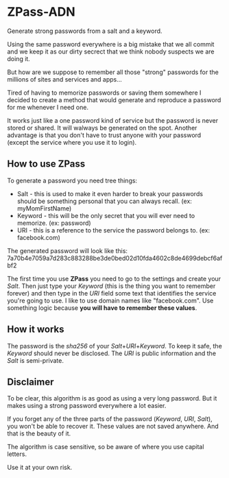 ZPass-ADN
=========

Generate strong passwords from a salt and a keyword.

Using the same password everywhere is a big mistake that we all commit and we keep it as our dirty secrect that we think nobody suspects we are doing it.

But how are we suppose to remember all those "strong" passwords for the millions of sites and services and apps...

Tired of having to memorize passwords or saving them somewhere I decided to create a method that would generate and reproduce a password for me whenever I need one.

It works just like a one password kind of service but the password is never stored or shared. It will walways be generated on the spot. Another advantage is that you don't have to trust anyone with your password (except the service where you use it to login).


How to use ZPass
----------------

To generate a password you need tree things:
 - Salt    - this is used to make it even harder to break your passwords should be something personal that you can always recall. (ex: myMomFirstName)
 - Keyword - this will be the only secret that you will ever need to memorize. (ex: password)
 - URI     - this is a reference to the service the password belongs to. (ex: facebook.com)
 
The generated password will look like this:
 7a70b4e7059a7d283c883288be3de0bed02d10fda4602c8de4699debcf6afbf2

The first time you use __ZPass__ you need to go to the settings and create your _Salt_.
Then just type your _Keyword_ (this is the thing you want to remember forever) and then type in the _URI_ field some text that identifies the service you're going to use. I like to use domain names like "facebook.com". Use something logic because __you will have to remember these values__.


How it works
------------

The password is the _sha256_ of your _Salt_+_URI_+_Keyword_.
To keep it safe, the _Keyword_ should never be disclosed.
The _URI_ is public information and the _Salt_ is semi-private.


Disclaimer
----------

To be clear, this algorithm is as good as using a very long password. But it makes using a strong password everywhere a lot easier.

If you forget any of the three parts of the password (_Keyword_, _URI_, _Salt_), you won't be able to recover it. These values are not saved anywhere. And that is the beauty of it.

The algorithm is case sensitive, so be aware of where you use capital letters.

Use it at your own risk.

